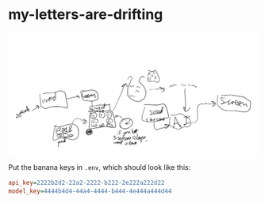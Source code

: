 # my-letters-are-drifting

![](doc/whiteboard1.png)

Put the banana keys in `.env`, which should look like this:

```ini
api_key=2222b2d2-22a2-2222-b222-2e222a222d22
model_key=4444b4d4-44a4-4444-b444-4e444a444d44
```